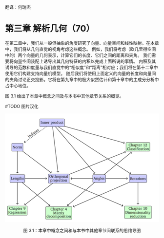 翻译：何瑞杰

# 第三章 解析几何（70）

在第二章中，我们从一般但抽象的角度研究了向量、向量空间和线性映射。在本章中，我们将从几何直觉的视角考虑这些概念。
例如，我们将考虑（欧几里得空间中的）两个向量的几何表示，计算它们的长度、它们之间的距离和夹角。 
我们需要将向量空间装配上诱导出其几何特征的内积以完成上面所说的事情。
内积及其诱导的范数和度量与我们直觉中的“相似度”和“距离”相对应；我们将在第十二章中使用它们构建支持向量机模型。
随后我们将使用上面定义的向量的长度和向量间的夹角讨论正交投影。它将在第九章中的极大似然估计和第十章中的主成分分析中占中心地位。


图 3.1 给出了本章中概念之间及与本书中其他章节关系的概览。

#TODO 图片汉化

![500](../attachments/Pasted%20image%2020240302105358.png)

<center>图 3.1：本章中概念之间和与本书中其他章节间联系的思维导图</center>

